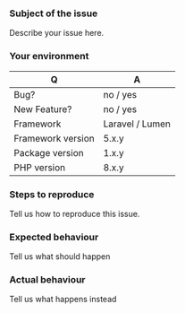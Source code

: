 ### Subject of the issue
Describe your issue here.

### Your environment
| Q                 | A
| ----------------- | ---
| Bug?              | no / yes
| New Feature?      | no / yes
| Framework         | Laravel / Lumen
| Framework version | 5.x.y
| Package version   | 1.x.y
| PHP version       | 8.x.y

### Steps to reproduce
Tell us how to reproduce this issue.

### Expected behaviour
Tell us what should happen

### Actual behaviour
Tell us what happens instead
